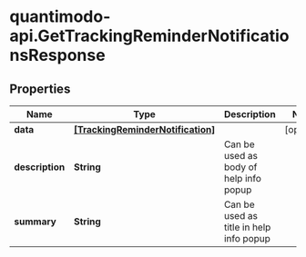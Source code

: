# quantimodo-api.GetTrackingReminderNotificationsResponse

## Properties
Name | Type | Description | Notes
------------ | ------------- | ------------- | -------------
**data** | [**[TrackingReminderNotification]**](TrackingReminderNotification.md) |  | [optional] 
**description** | **String** | Can be used as body of help info popup | 
**summary** | **String** | Can be used as title in help info popup | 


